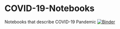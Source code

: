 # COVID-19-Notebooks
Notebooks that describe COVID-19 Pandemic
[![Binder](https://mybinder.org/badge.svg)](https://mybinder.org/v2/gh/dasaep/COVID-19-Notebooks/master?filepath=%2Fapps%2Findex.ipynb)
